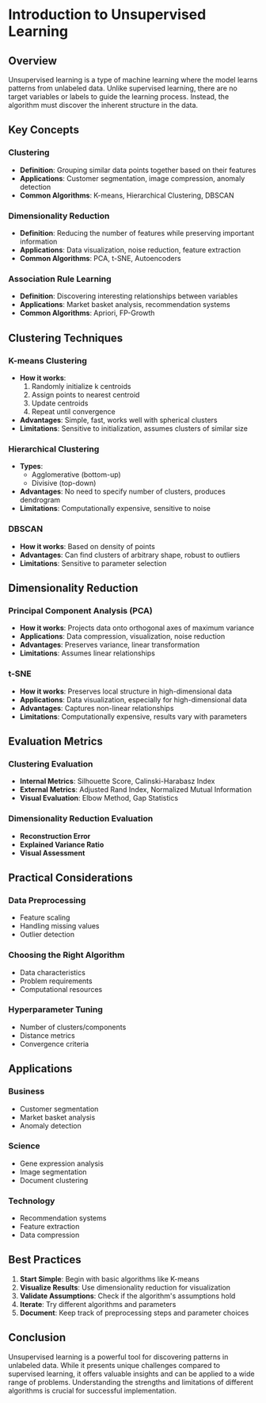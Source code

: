 # Introduction to Unsupervised Learning

## Overview
Unsupervised learning is a type of machine learning where the model learns patterns from unlabeled data. Unlike supervised learning, there are no target variables or labels to guide the learning process. Instead, the algorithm must discover the inherent structure in the data.

## Key Concepts

### Clustering
- **Definition**: Grouping similar data points together based on their features
- **Applications**: Customer segmentation, image compression, anomaly detection
- **Common Algorithms**: K-means, Hierarchical Clustering, DBSCAN

### Dimensionality Reduction
- **Definition**: Reducing the number of features while preserving important information
- **Applications**: Data visualization, noise reduction, feature extraction
- **Common Algorithms**: PCA, t-SNE, Autoencoders

### Association Rule Learning
- **Definition**: Discovering interesting relationships between variables
- **Applications**: Market basket analysis, recommendation systems
- **Common Algorithms**: Apriori, FP-Growth

## Clustering Techniques

### K-means Clustering
- **How it works**: 
  1. Randomly initialize k centroids
  2. Assign points to nearest centroid
  3. Update centroids
  4. Repeat until convergence
- **Advantages**: Simple, fast, works well with spherical clusters
- **Limitations**: Sensitive to initialization, assumes clusters of similar size

### Hierarchical Clustering
- **Types**:
  - Agglomerative (bottom-up)
  - Divisive (top-down)
- **Advantages**: No need to specify number of clusters, produces dendrogram
- **Limitations**: Computationally expensive, sensitive to noise

### DBSCAN
- **How it works**: Based on density of points
- **Advantages**: Can find clusters of arbitrary shape, robust to outliers
- **Limitations**: Sensitive to parameter selection

## Dimensionality Reduction

### Principal Component Analysis (PCA)
- **How it works**: Projects data onto orthogonal axes of maximum variance
- **Applications**: Data compression, visualization, noise reduction
- **Advantages**: Preserves variance, linear transformation
- **Limitations**: Assumes linear relationships

### t-SNE
- **How it works**: Preserves local structure in high-dimensional data
- **Applications**: Data visualization, especially for high-dimensional data
- **Advantages**: Captures non-linear relationships
- **Limitations**: Computationally expensive, results vary with parameters

## Evaluation Metrics

### Clustering Evaluation
- **Internal Metrics**: Silhouette Score, Calinski-Harabasz Index
- **External Metrics**: Adjusted Rand Index, Normalized Mutual Information
- **Visual Evaluation**: Elbow Method, Gap Statistics

### Dimensionality Reduction Evaluation
- **Reconstruction Error**
- **Explained Variance Ratio**
- **Visual Assessment**

## Practical Considerations

### Data Preprocessing
- Feature scaling
- Handling missing values
- Outlier detection

### Choosing the Right Algorithm
- Data characteristics
- Problem requirements
- Computational resources

### Hyperparameter Tuning
- Number of clusters/components
- Distance metrics
- Convergence criteria

## Applications

### Business
- Customer segmentation
- Market basket analysis
- Anomaly detection

### Science
- Gene expression analysis
- Image segmentation
- Document clustering

### Technology
- Recommendation systems
- Feature extraction
- Data compression

## Best Practices

1. **Start Simple**: Begin with basic algorithms like K-means
2. **Visualize Results**: Use dimensionality reduction for visualization
3. **Validate Assumptions**: Check if the algorithm's assumptions hold
4. **Iterate**: Try different algorithms and parameters
5. **Document**: Keep track of preprocessing steps and parameter choices

## Conclusion
Unsupervised learning is a powerful tool for discovering patterns in unlabeled data. While it presents unique challenges compared to supervised learning, it offers valuable insights and can be applied to a wide range of problems. Understanding the strengths and limitations of different algorithms is crucial for successful implementation. 